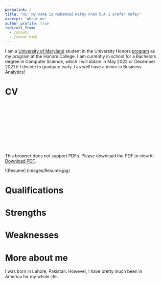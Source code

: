 ```yaml
---
permalink: /
title: "Hi! My name is Muhammad Rafay Khan but I prefer Rafay"
excerpt: "About me"
author_profile: true
redirect_from: 
  - /about/
  - /about.html
---
```


I am a [University of Maryland](https://www.umd.edu/) student in the University Honors  [program](https://www.universityhonors.umd.edu/) as my program at the Honors College. I am currently in school for a Bachelors degree in Computer Science, which I will obtain in May 2022 or December 2021 if I decide to graduate early. I as well have a minor in Business Analytics!

CV
======
<object data="http://mrafaykhan.github.io/files/Resume.pdf" type="application/pdf" width="700px" height="700px">
    <embed src="http://mrafaykhan.github.io/files/Resume.pdf">
        <p>This browser does not support PDFs. Please download the PDF to view it: <a href="http://mrafaykhan.github.io/files/Resume.pdf">Download PDF</a>.</p>
    </embed>
</object>

![Resume] (images/Resume.jpg)

Qualifications
======


Strengths
======

Weaknesses
======

More about me
======
I was born in Lahore, Pakistan. However, I have pretty much been in America for my whole life.